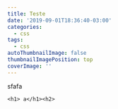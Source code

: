 ```yaml
---
title: Teste
date: '2019-09-01T18:36:40-03:00'
categories:
  - css
tags:
  - css
autoThumbnailImage: false
thumbnailImagePosition: top
coverImage: ''
---
```

sfafa

```
<h1> a</h1><h2>
```
